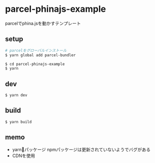 # parcel-phinajs-example

parcelでphina.jsを動かすテンプレート

## setup

```bash
# parcelをグローバルインストール
$ yarn global add parcel-bundler

$ cd parcel-phinajs-example
$ yarn
```

## dev

```bash
$ yarn dev
```

## build

```bash
$ yarn build
```

## memo

- yarnパッケージ npmパッケージは更新されていないようでバグがある
- CDNを使用
